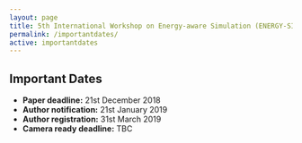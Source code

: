 ```yaml
---
layout: page
title: 5th International Workshop on Energy-aware Simulation (ENERGY-SIM’19)
permalink: /importantdates/
active: importantdates
---
```


## Important Dates
<!--- <strong>Abstract deadline:</strong> 14th December 2018-->
- <strong>Paper deadline:</strong> 21st December 2018
- <strong>Author notification:</strong> 21st January 2019
- <strong>Author registration:</strong> 31st March 2019
- <strong>Camera ready deadline:</strong> TBC
